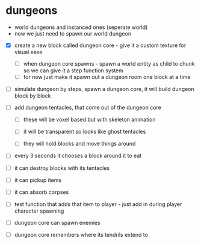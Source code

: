 # dungeons

- world dungeons and instanced ones (seperate world)
- now we just need to spawn our world dungeon

- [x] create a new block called dungeon core - give it a custom texture for visual ease
    - [ ] when dungeon core spawns - spawn a world entity as child to chunk so we can give it a step function system
    - [ ] for now just make it spawn out a dungeon room one block at a time

- [ ] simulate dungeon by steps, spawn a dungeon core, it will build dungeon block by block
- [ ] add dungeon tentacles, that come out of the dungeon core
    - [ ] these will be voxel based but with skeleton animation
    - [ ] it will be transparent so looks like ghost tentacles
    - [ ] they will hold blocks and move things around


- [ ] every 3 seconds it chooses a block around it to eat
- [ ] it can destroy blocks with its tentacles
- [ ] it can pickup items
- [ ] it can absorb corpses

- [ ] test function that adds that item to player - just add in during player character spawning
- [ ] dungeon core can spawn enemies
- [ ] dungeon core remembers where its tendrils extend to
